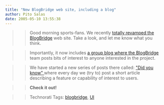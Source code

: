 ```yaml
---
title: "New BlogBridge web site, including a blog"
author: Pito Salas
date: 2005-05-10 13:55:38
---
```


>>

>> Good morning sports-fans. We recently [totally revamped the
BlogBridge](<http://www.blogbridge.com/>) web site. Take a look, and let me
know what you think.

>>

>> Importantly, it now includes [a group blog where the
BlogBridge](<http://www.blogbridge.com/weblog/index.html>) team posts bits of
interest to anyone interested in the project.

>>

>> We have started a new series of posts there called: ["Did you know"
](<http://www.blogbridge.com/weblog/archives/000658.html>)where every day we
(try to) post a short article describing a feature or capability of interest
to users.

>>

>> **Check it out!**

>>

>> Technorati Tags: [blogbridge](<http://technorati.com/tag/blogbridge>),
[UI](<http://technorati.com/tag/UI>)


